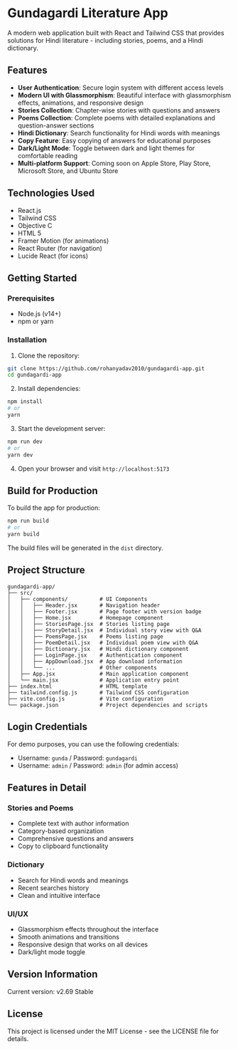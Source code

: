 # Gundagardi Literature App

A modern web application built with React and Tailwind CSS that provides solutions for Hindi literature - including stories, poems, and a Hindi dictionary.

## Features

- **User Authentication**: Secure login system with different access levels
- **Modern UI with Glassmorphism**: Beautiful interface with glassmorphism effects, animations, and responsive design
- **Stories Collection**: Chapter-wise stories with questions and answers
- **Poems Collection**: Complete poems with detailed explanations and question-answer sections
- **Hindi Dictionary**: Search functionality for Hindi words with meanings
- **Copy Feature**: Easy copying of answers for educational purposes
- **Dark/Light Mode**: Toggle between dark and light themes for comfortable reading
- **Multi-platform Support**: Coming soon on Apple Store, Play Store, Microsoft Store, and Ubuntu Store

## Technologies Used

- React.js
- Tailwind CSS
- Objective C
- HTML 5
- Framer Motion (for animations)
- React Router (for navigation)
- Lucide React (for icons)

## Getting Started

### Prerequisites

- Node.js (v14+)
- npm or yarn

### Installation

1. Clone the repository:
```bash
git clone https://github.com/rohanyadav2010/gundagardi-app.git
cd gundagardi-app
```

2. Install dependencies:
```bash
npm install
# or
yarn
```

3. Start the development server:
```bash
npm run dev
# or
yarn dev
```

4. Open your browser and visit `http://localhost:5173`

## Build for Production

To build the app for production:

```bash
npm run build
# or
yarn build
```

The build files will be generated in the `dist` directory.

## Project Structure

```
gundagardi-app/
├── src/
│   ├── components/          # UI Components
│   │   ├── Header.jsx       # Navigation header
│   │   ├── Footer.jsx       # Page footer with version badge
│   │   ├── Home.jsx         # Homepage component
│   │   ├── StoriesPage.jsx  # Stories listing page
│   │   ├── StoryDetail.jsx  # Individual story view with Q&A
│   │   ├── PoemsPage.jsx    # Poems listing page
│   │   ├── PoemDetail.jsx   # Individual poem view with Q&A
│   │   ├── Dictionary.jsx   # Hindi dictionary component
│   │   ├── LoginPage.jsx    # Authentication component
│   │   ├── AppDownload.jsx  # App download information
│   │   └── ...              # Other components
│   ├── App.jsx              # Main application component
│   └── main.jsx             # Application entry point
├── index.html               # HTML template
├── tailwind.config.js       # Tailwind CSS configuration
├── vite.config.js           # Vite configuration
└── package.json             # Project dependencies and scripts
```

## Login Credentials

For demo purposes, you can use the following credentials:
- Username: `gunda` / Password: `gundagardi`
- Username: `admin` / Password: `admin` (for admin access)

## Features in Detail

### Stories and Poems
- Complete text with author information
- Category-based organization
- Comprehensive questions and answers
- Copy to clipboard functionality

### Dictionary
- Search for Hindi words and meanings
- Recent searches history
- Clean and intuitive interface

### UI/UX
- Glassmorphism effects throughout the interface
- Smooth animations and transitions
- Responsive design that works on all devices
- Dark/light mode toggle

## Version Information

Current version: v2.69 Stable

## License

This project is licensed under the MIT License - see the LICENSE file for details.
